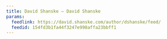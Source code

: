 ```yaml
---
title: David Shanske – David Shanske
params:
  feedlink: https://david.shanske.com/author/dshanske/feed/
  feedid: 154fd3b1fa44f3247e998affa23bbff1
---
```

